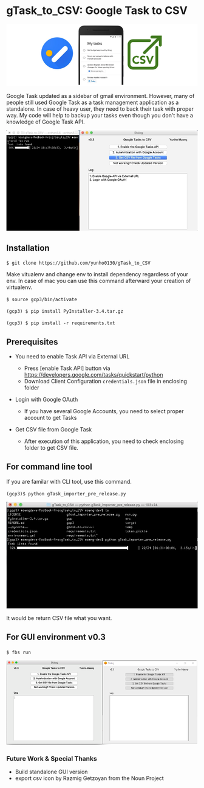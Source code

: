 # gTask_to_CSV: Google Task to CSV

![](title-image.png)


Google Task updated as a sidebar of gmail environment. However, many of people still used Google Task as a task management application as a standalone. In case of heavy user, they need to back their task with proper way. My code will help to backup your tasks even though you don't have a knowledge of Google Task API. 

![](gui-demo-mac.gif)

## Installation 

`$ git clone https://github.com/yunho0130/gTask_to_CSV`

Make vitualenv and change env to install dependency regardless of your env. In case of mac you can use this command afterward your creation of virtualenv.

`$ source gcp3/bin/activate`

`(gcp3) $ pip install PyInstaller-3.4.tar.gz`

`(gcp3) $ pip install -r requirements.txt`

## Prerequisites
* You need to enable Task API via External URL
    - Press [enable Task API] button via <https://developers.google.com/tasks/quickstart/python>
    - Download Client Configuration `credentials.json` file in enclosing folder

* Login with Google OAuth
    - If you have several Google Accounts, you need to select proper account to get Tasks

* Get CSV file from Google Task
    - After execution of this application, you need to check enclosing folder to get CSV file.

## For command line tool 
If you are familar with CLI tool, use this command.

`(gcp3)$ python gTask_importer_pre_release.py`

![](gtask-script-execution.gif)

It would be return CSV file what you want.

## For GUI environment v0.3

`$ fbs run` 

![](gui-mac-and-win.png)

### Future Work & Special Thanks

* Build standalone GUI version
* export csv icon by Razmig Getzoyan from the Noun Project


